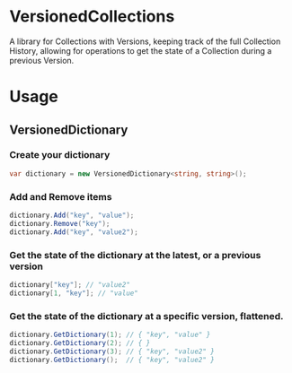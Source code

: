 # VersionedCollections
A library for Collections with Versions, keeping track of the full Collection History, allowing for operations to get the state of a Collection during a previous Version.

# Usage
## VersionedDictionary
### Create your dictionary
```csharp
var dictionary = new VersionedDictionary<string, string>();
```

### Add and Remove items
```csharp
dictionary.Add("key", "value");
dictionary.Remove("key");
dictionary.Add("key", "value2");
```

### Get the state of the dictionary at the latest, or a previous version
```csharp
dictionary["key"]; // "value2"
dictionary[1, "key"]; // "value"
```

### Get the state of the dictionary at a specific version, flattened.
```csharp
dictionary.GetDictionary(1); // { "key", "value" }
dictionary.GetDictionary(2); // { }
dictionary.GetDictionary(3); // { "key", "value2" }
dictionary.GetDictionary();  // { "key", "value2" }
```